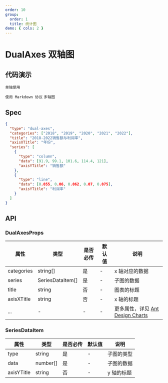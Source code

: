 ```yaml
---
order: 10
group:
  order: 1
  title: 统计图
demo: { cols: 2 }
---
```


# DualAxes 双轴图

## 代码演示

<code src="./demos/common">单独使用</code>

<code src="./demos/markdown">使用 Markdown 协议</code>
<code src="./demos/multiple">多轴图</code>

## Spec

```json
{
  "type": "dual-axes",
  "categories": ["2018", "2019", "2020", "2021", "2022"],
  "title": "2018-2022销售额与利润率",
  "axisXTitle": "年份",
  "series": [
    {
      "type": "column",
      "data": [91.9, 99.1, 101.6, 114.4, 121],
      "axisYTitle": "销售额"
    },
    {
      "type": "line",
      "data": [0.055, 0.06, 0.062, 0.07, 0.075],
      "axisYTitle": "利润率"
    }
  ]
}
```

## API

### DualAxesProps

| 属性       | 类型             | 是否必传 | 默认值 | 说明                                                                                               |
| ---------- | ---------------- | -------- | ------ | -------------------------------------------------------------------------------------------------- |
| categories | string[]         | 是       | -      | x 轴对应的数据                                                                                     |
| series     | SeriesDataItem[] | 是       | -      | 子图的数据                                                                                         |
| title      | string           | 否       | -      | 图表的标题                                                                                         |
| axisXTitle | string           | 否       | -      | x 轴的标题                                                                                         |
| ...        | -                | -        | -      | 更多属性，详见 [Ant Design Charts ](https://ant-design-charts.antgroup.com/options/plots/overview) |

### SeriesDataItem

| 属性       | 类型     | 是否必传 | 默认值 | 说明       |
| ---------- | -------- | -------- | ------ | ---------- |
| type       | string   | 是       | -      | 子图的类型 |
| data       | number[] | 是       | -      | 子图的数据 |
| axisYTitle | string   | 否       | -      | y 轴的标题 |
